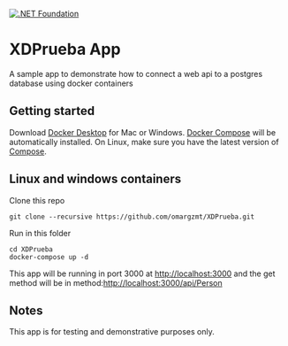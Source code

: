 [![.NET Foundation](https://img.shields.io/badge/.NET%20Foundation-blueviolet.svg)](https://www.dotnetfoundation.org/)

XDPrueba App
============

A sample app to demonstrate how to connect a web api to a postgres database using docker containers

Getting started
---------------

Download [Docker Desktop](https://www.docker.com/products/docker-desktop) for Mac or Windows. [Docker Compose](https://docs.docker.com/compose) will be automatically installed. On Linux, make sure you have the latest version of [Compose](https://docs.docker.com/compose/install/). 

## Linux and windows containers

Clone this repo
```
git clone --recursive https://github.com/omargzmt/XDPrueba.git

```

Run in this folder

```
cd XDPrueba
docker-compose up -d
```


This app will be running in port 3000 at [http://localhost:3000](http://localhost:3000) and the get method will be in method:[http://localhost:3000/api/Person](http://localhost:3000/api/Person)


## Notes

This app is for testing and demonstrative purposes only.